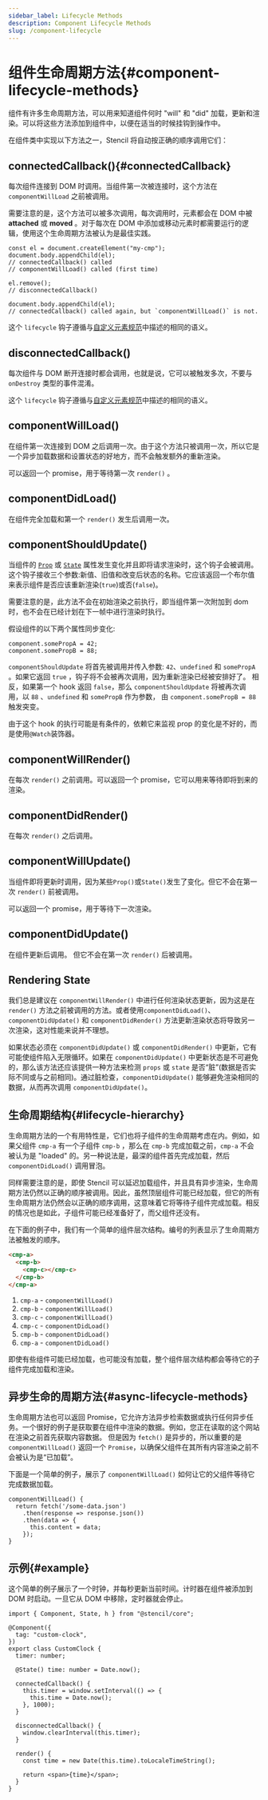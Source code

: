 ```yaml
---
sidebar_label: Lifecycle Methods
description: Component Lifecycle Methods
slug: /component-lifecycle
---
```


# 组件生命周期方法{#component-lifecycle-methods}

组件有许多生命周期方法，可以用来知道组件何时 "will" 和 "did" 加载，更新和渲染。可以将这些方法添加到组件中，以便在适当的时候挂钩到操作中。

在组件类中实现以下方法之一，Stencil 将自动按正确的顺序调用它们：

<ClientOnly>
<LifecycleMethodsChart />
</ClientOnly>

## connectedCallback(){#connectedCallback}

每次组件连接到 DOM 时调用。当组件第一次被连接时，这个方法在 `componentWillLoad` 之前被调用。

需要注意的是，这个方法可以被多次调用，每次调用时，元素都会在 DOM 中被 **attached** 或 **moved** 。对于每次在 DOM 中添加或移动元素时都需要运行的逻辑，使用这个生命周期方法被认为是最佳实践。

```tsx
const el = document.createElement("my-cmp");
document.body.appendChild(el);
// connectedCallback() called
// componentWillLoad() called (first time)

el.remove();
// disconnectedCallback()

document.body.appendChild(el);
// connectedCallback() called again, but `componentWillLoad()` is not.
```

这个 `lifecycle` 钩子遵循与[自定义元素规范](https://developer.mozilla.org/en-US/docs/Web/Web_Components/Using_custom_elements)中描述的相同的语义。

## disconnectedCallback()

每次组件与 DOM 断开连接时都会调用，也就是说，它可以被触发多次，不要与 `onDestroy` 类型的事件混淆。

这个 `lifecycle` 钩子遵循与[自定义元素规范](https://developer.mozilla.org/en-US/docs/Web/Web_Components/Using_custom_elements)中描述的相同的语义。

## componentWillLoad()

在组件第一次连接到 DOM 之后调用一次。由于这个方法只被调用一次，所以它是一个异步加载数据和设置状态的好地方，而不会触发额外的重新渲染。

可以返回一个 promise，用于等待第一次 `render()` 。

## componentDidLoad()

在组件完全加载和第一个 `render()` 发生后调用一次。

## componentShouldUpdate()

当组件的 [`Prop`](./properties) 或 [`State`](./state) 属性发生变化并且即将请求渲染时，这个钩子会被调用。这个钩子接收三个参数:新值、旧值和改变后状态的名称。它应该返回一个布尔值来表示组件是否应该重新渲染(`true`)或否(`false`)。

需要注意的是，此方法不会在初始渲染之前执行，即当组件第一次附加到 dom 时，也不会在已经计划在下一帧中进行渲染时执行。

假设组件的以下两个属性同步变化:

```tsx
component.somePropA = 42;
component.somePropB = 88;
```

`componentShouldUpdate` 将首先被调用并传入参数: `42`、`undefined` 和 `somePropA` 。如果它返回 `true` ，钩子将不会被再次调用，因为重新渲染已经被安排好了。
相反，如果第一个 hook 返回 `false`，那么 `componentShouldUpdate` 将被再次调用，以 `88` 、`undefined` 和 `somePropB` 作为参数，
由 `component.somePropB = 88` 触发突变。

由于这个 hook 的执行可能是有条件的，依赖它来监视 prop 的变化是不好的，而是使用`@Watch`装饰器。

## componentWillRender()

在每次 `render()` 之前调用。可以返回一个 promise，它可以用来等待即将到来的渲染。

## componentDidRender()

在每次 `render()` 之后调用。

## componentWillUpdate()

当组件即将更新时调用，因为某些`Prop()`或`State()`发生了变化。但它不会在第一次 `render()` 前被调用。

可以返回一个 promise，用于等待下一次渲染。

## componentDidUpdate()

在组件更新后调用。 但它不会在第一次 `render()` 后被调用。

## Rendering State

我们总是建议在 `componentWillRender()` 中进行任何渲染状态更新，因为这是在 `render()` 方法之前被调用的方法。或者使用`componentDidLoad()`、`componentDidUpdate()`
和 `componentDidRender()` 方法更新渲染状态将导致另一次渲染，这对性能来说并不理想。

如果状态必须在 `componentDidUpdate()` 或 `componentDidRender()` 中更新，它有可能使组件陷入无限循环。如果在 `componentDidUpdate()`
中更新状态是不可避免的，那么该方法还应该提供一种方法来检测 `props` 或 `state` 是否“脏”(数据是否实际不同或与之前相同)。通过脏检查，`componentDidUpdate()`
能够避免渲染相同的数据，从而再次调用 `componentDidUpdate()`。

## 生命周期结构{#lifecycle-hierarchy}

生命周期方法的一个有用特性是，它们也将子组件的生命周期考虑在内。例如，如果父组件 `cmp-a` 有一个子组件 `cmp-b` ，那么在 `cmp-b` 完成加载之前，`cmp-a` 不会被认为是
"loaded" 的。另一种说法是，最深的组件首先完成加载，然后 `componentDidLoad()` 调用冒泡。

同样需要注意的是，即使 Stencil 可以延迟加载组件，并且具有异步渲染，生命周期方法仍然以正确的顺序被调用。因此，虽然顶层组件可能已经加载，但它的所有生命周期方法仍然会以正确的顺序调用，这意味着它将等待子组件完成加载。相反的情况也是如此，子组件可能已经准备好了，而父组件还没有。

在下面的例子中，我们有一个简单的组件层次结构。编号的列表显示了生命周期方法被触发的顺序。

```html
<cmp-a>
  <cmp-b>
    <cmp-c></cmp-c>
  </cmp-b>
</cmp-a>
```

1. `cmp-a` - `componentWillLoad()`
2. `cmp-b` - `componentWillLoad()`
3. `cmp-c` - `componentWillLoad()`
4. `cmp-c` - `componentDidLoad()`
5. `cmp-b` - `componentDidLoad()`
6. `cmp-a` - `componentDidLoad()`

即使有些组件可能已经加载，也可能没有加载，整个组件层次结构都会等待它的子组件完成加载和渲染。

## 异步生命的周期方法{#async-lifecycle-methods}

生命周期方法也可以返回 Promise，它允许方法异步检索数据或执行任何异步任务。一个很好的例子是获取要在组件中渲染的数据。例如，您正在读取的这个网站在渲染之前首先获取内容数据。
但是因为 `fetch()` 是异步的，所以重要的是 `componentWillLoad()` 返回一个 `Promise`，以确保父组件在其所有内容渲染之前不会被认为是“已加载”。

下面是一个简单的例子，展示了 `componentWillLoad()` 如何让它的父组件等待它完成数据加载。

```tsx
componentWillLoad() {
  return fetch('/some-data.json')
    .then(response => response.json())
    .then(data => {
      this.content = data;
    });
}
```

## 示例{#example}

这个简单的例子展示了一个时钟，并每秒更新当前时间。计时器在组件被添加到 DOM 时启动。一旦它从 DOM 中移除，定时器就会停止。

```tsx
import { Component, State, h } from "@stencil/core";

@Component({
  tag: "custom-clock",
})
export class CustomClock {
  timer: number;

  @State() time: number = Date.now();

  connectedCallback() {
    this.timer = window.setInterval(() => {
      this.time = Date.now();
    }, 1000);
  }

  disconnectedCallback() {
    window.clearInterval(this.timer);
  }

  render() {
    const time = new Date(this.time).toLocaleTimeString();

    return <span>{time}</span>;
  }
}
```
